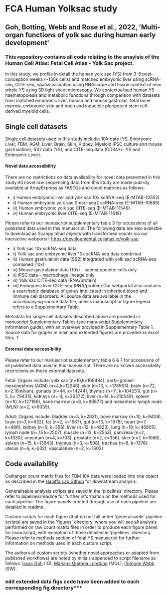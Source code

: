 # FCA Human Yolksac study
## Goh, Botting, Webb and Rose et al., 2022, 'Multi-organ functions of yolk sac during human early development'

### This repository contains all code relating to the anaylsis of the Human Cell Atlas: Fetal Cell Atlas - Yolk Sac project. 

In this study, we profile in detail the human yolk sac (YS) from 3-8 post-conception weeks (~130k cells) and matched embryonic liver using scRNA-seq, CITE-seq, spatial validation using RNAscope and tissue context of near whole YS using 3D light sheet microscopy. We contextualised human YS haematopoiesis and metabolic functions through comparison with datasets from matched embryonic liver, human and mouse gastrulas, fetal bone marrow, embryonic skin and brain and inducible pluripotent stem cell-derived myeloid cells. 

## Single cell datasets 

Single cell datasets used in this study include: 10X data (YS, Embryonic Liver, FBM, AGM, Liver, Brain, Skin, Kidney, Myeloid iPSC culture and mouse gastrulation), SS2 data (YS), and CITE-seq data (CD34+/- YS and Embryonic Liver). 

#### Novel data accessibility
There are no restrictions on data availability for novel data presented in this study.All novel raw sequencing data from this study are made publicly available at ArrayExpress as FASTQs and count matrices as follows:
- i) Human embryonic liver and yolk sac 10x scRNA-seq (E-MTAB-10552)
- ii) Human embryonic yolk sac Smart-seq2 scRNA-seq (E-MTAB-10888)
- iii) Human embryonic yolk sac CITE-seq (E-MTAB-11549)  
- iv) Human embryonic liver CITE-seq (E-MTAB-11618)

Please refer to our manuscript supplementary table 3 for accessions of all published data used in this manuscript.
The following data are also available to download as Scanpy h5ad objects with transformed counts via our interactive webportal: https://developmental.cellatlas.io/yolk-sac: 
- i) Yolk sac 10x scRNA-seq data
- ii) Yolk sac and embryonic liver 10x scRNA-seq data combined
- iii) Human gastrulation data (SS2) integrated with yolk sac scRNA-seq combined (10x)
- iv) Mouse gastrulation data (10x) - haematopoietic cells only
- v) iPSC data - macrophage lineage only
- vi) Yolk sac CITE-seq data (RNA/protein)
- vii) Embryonic liver CITE-seq (RNA/protein)
Our webportal also contains a searchable database of genes implicated in inherited blood and immune cell disorders. All source data are available in the accompanying source data file, unless manuscript or figure legend refers to a Supplementary Table. 

Metadata for single cell datasets described above are provided in manuscript Supplementary Tables (see manuscript Supplementary Information guide), with an overview provided in Supplementary Table 1. Source data for graphs in main and extended figures are provided as excel files. T

#### External data accessibility
Please refer to our manuscript supplementary table 6 & 7 for accessions of all published data used in this manuscript. There are no known accessibility restrictions on these external datasets. 

Fetal:
Organs include: yolk sac (n=10,k=169494), aorta-gonad-mesonephros (AGM) (n=4,k=12248), skin (n=13, k =178563), brain (n=72, k=2.16million), gonads (n=44, k=14244), thymus (n=11, k=104251), gut (n= 5, k= 79435), kidneys (n= 4, k=26372), liver (n=14, k=210549), spleen (n=10, k=127186), bone marrow (n=8, k=93677) and mesenteric lymph node (MLN) (n=2, k=6039).

Adult:
Organs include: bladder (n=3, k=2831), bone marrow (n=10, k=9408), brain (n=7, k=832), fat (n=2, k=1667), gut (n=13, k=1678), heart (n=7, k=486), kidney (n=9, k=358), liver (n=12, k=4823), lung (n=19, k=46805), lymph node (n=,15 k=2507), muscle (n=13, k=2553), pancreas (n=2, k=1030), omentum (n=4, k=103), prostate (n=2, k=356), skin (n=7, k=1088), spleen (n=15, k=13643), thymus (n=3, k=508), trachea (n=6, k=1376), uterus (n=6, k=632), vasculature (n=2, k=1602)

## Code availability

Cellranger count matrix files for FBM 10X data were loaded into one object as described in the [Haniffa Lab Github](https://github.com/haniffalab/FCA_liver) for downstream analysis. 

Generalisable analysis scripts are saved in the 'pipelines' directory. Please refer to pipelines/readme for further information on the methods used for each pipeline. The figure panels created through use of each pipeline are detailed in readme.

Custom scripts for each figure (that do not fall under 'generalisable' pipeline scripts) are saved in the 'figures' directory, where you will see all analysis performed on raw count matrix files in order to produce each figure panel for manuscript, with exception of those detailed in 'pipelines' directory. Please refer to methods section of fetal YS manuscript for further information on methods used in each custom script. 

The authors of custom scripts (whether novel approaches or adapted from published workflows) are noted by initials appended to script filename as follows: [Issac Goh](https://github.com/Issacgoh) (IG), [Mariana Quiroga Londono](https://github.com/marianaql) (MQL), [[Simone Webb](https://github.com/simonewebb) (SW), 


### edit extended data figs code have been added to each corresponding fig directory***
